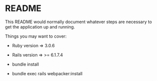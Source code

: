 # README

This README would normally document whatever steps are necessary to get the
application up and running.

Things you may want to cover:

* Ruby version => 3.0.6

* Rails version => >= 6.1.7.4

* bundle install

* bundle exec rails webpacker:install


